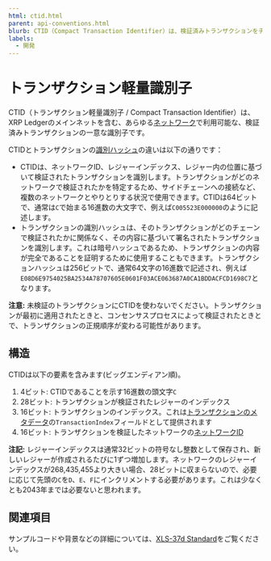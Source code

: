 ```yaml
---
html: ctid.html
parent: api-conventions.html
blurb: CTID（Compact Transaction Identifier）は、検証済みトランザクションをチェーン全体で一意に識別する短い文字列です。
labels:
  - 開発
---
```

# トランザクション軽量識別子

CTID（トランザクション軽量識別子 / Compact Transaction Identifier）は、XRP Ledgerのメインネットを含む、あらゆる[ネットワーク](../../../concepts/networks-and-servers/parallel-networks.md)で利用可能な、検証済みトランザクションの一意な識別子です。

CTIDとトランザクションの[識別ハッシュ](../../../concepts/transactions/index.md#identifying-transactions)の違いは以下の通りです：

- CTIDは、ネットワークID、レジャーインデックス、レジャー内の位置に基づいて検証されたトランザクションを識別します。トランザクションがどのネットワークで検証されたかを特定するため、サイドチェーンへの接続など、複数のネットワークとやりとりする状況で使用できます。CTIDは64ビットで、通常は`C`で始まる16進数の大文字で、例えば`C005523E000000`のように記述します。
- トランザクションの識別ハッシュは、そのトランザクションがどのチェーンで検証されたかに関係なく、その内容に基づいて署名されたトランザクションを識別します。これは暗号ハッシュであるため、トランザクションの内容が完全であることを証明するために使用することもできます。トランザクションハッシュは256ビットで、通常64文字の16進数で記述され、例えば`E08D6E9754025BA2534A78707605E0601F03ACE063687A0CA1BDDACFCD1698C7`となります。

**注意:** 未検証のトランザクションにCTIDを使わないでください。トランザクションが最初に適用されたときと、コンセンサスプロセスによって検証されたときとで、トランザクションの正規順序が変わる可能性があります。

## 構造

CTIDは以下の要素を含みます(ビッグエンディアン順)。

1. 4ビット: CTIDであることを示す16進数の頭文字`C`
2. 28ビット: トランザクションが検証されたレジャーのインデックス
3. 16ビット: トランザクションのインデックス。これは[トランザクションのメタデータ](../../protocol/transactions/metadata.md)の`TransactionIndex`フィールドとして提供されます
4. 16ビット: トランザクションを検証したネットワークの[ネットワークID](../../protocol/transactions/common-fields.md#networkidフィールド)

**注記:** レジャーインデックスは通常32ビットの符号なし整数として保存され、新しいレジャーが作成されるたびに1ずつ増加します。ネットワークのレジャーインデックスが268,435,455より大きい場合、28ビットに収まらないので、必要に応じて先頭の`C`を`D`、`E`、`F`にインクリメントする必要があります。これは少なくとも2043年までは必要ないと思われます。

## 関連項目

サンプルコードや背景などの詳細については、[XLS-37d Standard](https://github.com/XRPLF/XRPL-Standards/tree/master/XLS-0037d-concise-transaction-identifier-ctid)をご覧ください。
